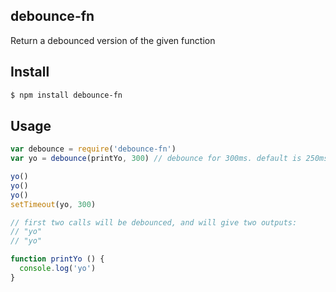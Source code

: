 ## debounce-fn

Return a debounced version of the given function

## Install

```bash
$ npm install debounce-fn
```

## Usage

```js
var debounce = require('debounce-fn')
var yo = debounce(printYo, 300) // debounce for 300ms. default is 250ms.

yo()
yo()
yo()
setTimeout(yo, 300)

// first two calls will be debounced, and will give two outputs:
// "yo"
// "yo"

function printYo () {
  console.log('yo')
}
```
